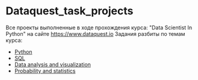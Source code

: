# Dataquest_task_projects
 Все проекты выполненные в ходе прохождения курса: "Data Scientist In Python" на сайте https://www.dataquest.io 
 Задания разбиты по темам курса:
 - [Python](https://github.com/elia7777/Dataquest_Task_projects/tree/master/python)
 - [SQL](https://github.com/elia7777/Dataquest_Task_projects/tree/master/sql)
 - [Data analysis and visualization](https://github.com/elia7777/Dataquest_Task_projects/tree/master/data%20analysis%20and%20visualization)
 - [Probability and statistics](https://github.com/elia7777/Dataquest_Task_projects/tree/master/probability%20and%20statistics)

